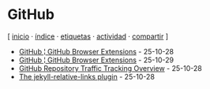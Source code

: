 # GitHub
[ [inicio](/index.md) · [índice](/indice.md) · [etiquetas](/etiquetas.md) · [actividad](/actividad.md) · [compartir](https://x.com/intent/tweet?text=GitHub+%E2%80%94+Etiquetas%0A%0A%E2%86%92+https%3A%2F%2Fgithub.com%2Fjucardus%2Fjucardus.github.io%2Fblob%2Fmain%2Fg%2Fi%2Fgithub.md%0A%0A%23etiquetas_jucardus) ]

* [GitHub ¦ GitHub Browser Extensions](/g/i/t/github-browser-extensions.md) - 25-10-28
* [GitHub ¦ GitHub Browser Extensions](/g/i/t/github-github-browser-extensions.md) - 25-10-29
* [GitHub Repository Traffic Tracking Overview](/g/i/t/github-repository-traffic-tracking-overview.md) - 25-10-28
* [The jekyll-relative-links plugin](/t/h/e/the-jekyll-ralative-links-plugin.md) - 25-10-28